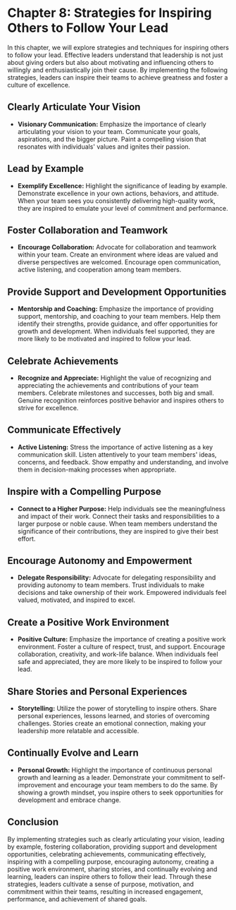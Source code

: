 Chapter 8: Strategies for Inspiring Others to Follow Your Lead
==============================================================

In this chapter, we will explore strategies and techniques for inspiring others to follow your lead. Effective leaders understand that leadership is not just about giving orders but also about motivating and influencing others to willingly and enthusiastically join their cause. By implementing the following strategies, leaders can inspire their teams to achieve greatness and foster a culture of excellence.

Clearly Articulate Your Vision
------------------------------

* **Visionary Communication:** Emphasize the importance of clearly articulating your vision to your team. Communicate your goals, aspirations, and the bigger picture. Paint a compelling vision that resonates with individuals' values and ignites their passion.

Lead by Example
---------------

* **Exemplify Excellence:** Highlight the significance of leading by example. Demonstrate excellence in your own actions, behaviors, and attitude. When your team sees you consistently delivering high-quality work, they are inspired to emulate your level of commitment and performance.

Foster Collaboration and Teamwork
---------------------------------

* **Encourage Collaboration:** Advocate for collaboration and teamwork within your team. Create an environment where ideas are valued and diverse perspectives are welcomed. Encourage open communication, active listening, and cooperation among team members.

Provide Support and Development Opportunities
---------------------------------------------

* **Mentorship and Coaching:** Emphasize the importance of providing support, mentorship, and coaching to your team members. Help them identify their strengths, provide guidance, and offer opportunities for growth and development. When individuals feel supported, they are more likely to be motivated and inspired to follow your lead.

Celebrate Achievements
----------------------

* **Recognize and Appreciate:** Highlight the value of recognizing and appreciating the achievements and contributions of your team members. Celebrate milestones and successes, both big and small. Genuine recognition reinforces positive behavior and inspires others to strive for excellence.

Communicate Effectively
-----------------------

* **Active Listening:** Stress the importance of active listening as a key communication skill. Listen attentively to your team members' ideas, concerns, and feedback. Show empathy and understanding, and involve them in decision-making processes when appropriate.

Inspire with a Compelling Purpose
---------------------------------

* **Connect to a Higher Purpose:** Help individuals see the meaningfulness and impact of their work. Connect their tasks and responsibilities to a larger purpose or noble cause. When team members understand the significance of their contributions, they are inspired to give their best effort.

Encourage Autonomy and Empowerment
----------------------------------

* **Delegate Responsibility:** Advocate for delegating responsibility and providing autonomy to team members. Trust individuals to make decisions and take ownership of their work. Empowered individuals feel valued, motivated, and inspired to excel.

Create a Positive Work Environment
----------------------------------

* **Positive Culture:** Emphasize the importance of creating a positive work environment. Foster a culture of respect, trust, and support. Encourage collaboration, creativity, and work-life balance. When individuals feel safe and appreciated, they are more likely to be inspired to follow your lead.

Share Stories and Personal Experiences
--------------------------------------

* **Storytelling:** Utilize the power of storytelling to inspire others. Share personal experiences, lessons learned, and stories of overcoming challenges. Stories create an emotional connection, making your leadership more relatable and accessible.

Continually Evolve and Learn
----------------------------

* **Personal Growth:** Highlight the importance of continuous personal growth and learning as a leader. Demonstrate your commitment to self-improvement and encourage your team members to do the same. By showing a growth mindset, you inspire others to seek opportunities for development and embrace change.

Conclusion
----------

By implementing strategies such as clearly articulating your vision, leading by example, fostering collaboration, providing support and development opportunities, celebrating achievements, communicating effectively, inspiring with a compelling purpose, encouraging autonomy, creating a positive work environment, sharing stories, and continually evolving and learning, leaders can inspire others to follow their lead. Through these strategies, leaders cultivate a sense of purpose, motivation, and commitment within their teams, resulting in increased engagement, performance, and achievement of shared goals.
